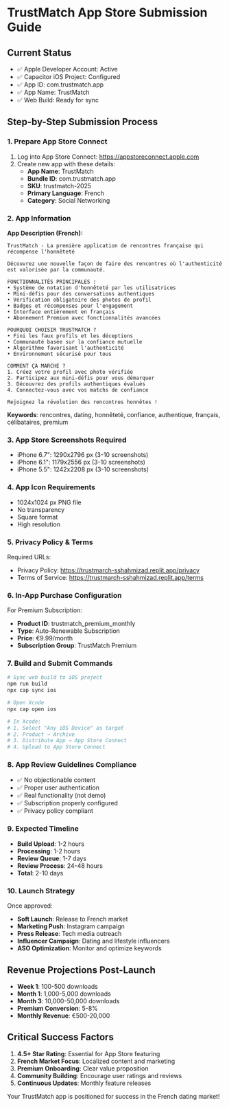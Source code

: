 # TrustMatch App Store Submission Guide

## Current Status
- ✅ Apple Developer Account: Active
- ✅ Capacitor iOS Project: Configured
- ✅ App ID: com.trustmatch.app
- ✅ App Name: TrustMatch
- ✅ Web Build: Ready for sync

## Step-by-Step Submission Process

### 1. Prepare App Store Connect
1. Log into App Store Connect: https://appstoreconnect.apple.com
2. Create new app with these details:
   - **App Name**: TrustMatch
   - **Bundle ID**: com.trustmatch.app
   - **SKU**: trustmatch-2025
   - **Primary Language**: French
   - **Category**: Social Networking

### 2. App Information
**App Description (French):**
```
TrustMatch - La première application de rencontres française qui récompense l'honnêteté

Découvrez une nouvelle façon de faire des rencontres où l'authenticité est valorisée par la communauté.

FONCTIONNALITÉS PRINCIPALES :
• Système de notation d'honnêteté par les utilisatrices
• Mini-défis pour des conversations authentiques
• Vérification obligatoire des photos de profil
• Badges et récompenses pour l'engagement
• Interface entièrement en français
• Abonnement Premium avec fonctionnalités avancées

POURQUOI CHOISIR TRUSTMATCH ?
• Fini les faux profils et les déceptions
• Communauté basée sur la confiance mutuelle
• Algorithme favorisant l'authenticité
• Environnement sécurisé pour tous

COMMENT ÇA MARCHE ?
1. Créez votre profil avec photo vérifiée
2. Participez aux mini-défis pour vous démarquer
3. Découvrez des profils authentiques évalués
4. Connectez-vous avec vos matchs de confiance

Rejoignez la révolution des rencontres honnêtes !
```

**Keywords**: rencontres, dating, honnêteté, confiance, authentique, français, célibataires, premium

### 3. App Store Screenshots Required
- iPhone 6.7": 1290x2796 px (3-10 screenshots)
- iPhone 6.1": 1179x2556 px (3-10 screenshots)
- iPhone 5.5": 1242x2208 px (3-10 screenshots)

### 4. App Icon Requirements
- 1024x1024 px PNG file
- No transparency
- Square format
- High resolution

### 5. Privacy Policy & Terms
Required URLs:
- Privacy Policy: https://trustmarch-sshahmizad.replit.app/privacy
- Terms of Service: https://trustmarch-sshahmizad.replit.app/terms

### 6. In-App Purchase Configuration
For Premium Subscription:
- **Product ID**: trustmatch_premium_monthly
- **Type**: Auto-Renewable Subscription
- **Price**: €9.99/month
- **Subscription Group**: TrustMatch Premium

### 7. Build and Submit Commands
```bash
# Sync web build to iOS project
npm run build
npx cap sync ios

# Open Xcode
npx cap open ios

# In Xcode:
# 1. Select "Any iOS Device" as target
# 2. Product → Archive
# 3. Distribute App → App Store Connect
# 4. Upload to App Store Connect
```

### 8. App Review Guidelines Compliance
- ✅ No objectionable content
- ✅ Proper user authentication
- ✅ Real functionality (not demo)
- ✅ Subscription properly configured
- ✅ Privacy policy compliant

### 9. Expected Timeline
- **Build Upload**: 1-2 hours
- **Processing**: 1-2 hours
- **Review Queue**: 1-7 days
- **Review Process**: 24-48 hours
- **Total**: 2-10 days

### 10. Launch Strategy
Once approved:
- **Soft Launch**: Release to French market
- **Marketing Push**: Instagram campaign
- **Press Release**: Tech media outreach
- **Influencer Campaign**: Dating and lifestyle influencers
- **ASO Optimization**: Monitor and optimize keywords

## Revenue Projections Post-Launch
- **Week 1**: 100-500 downloads
- **Month 1**: 1,000-5,000 downloads
- **Month 3**: 10,000-50,000 downloads
- **Premium Conversion**: 5-8%
- **Monthly Revenue**: €500-20,000

## Critical Success Factors
1. **4.5+ Star Rating**: Essential for App Store featuring
2. **French Market Focus**: Localized content and marketing
3. **Premium Onboarding**: Clear value proposition
4. **Community Building**: Encourage user ratings and reviews
5. **Continuous Updates**: Monthly feature releases

Your TrustMatch app is positioned for success in the French dating market!